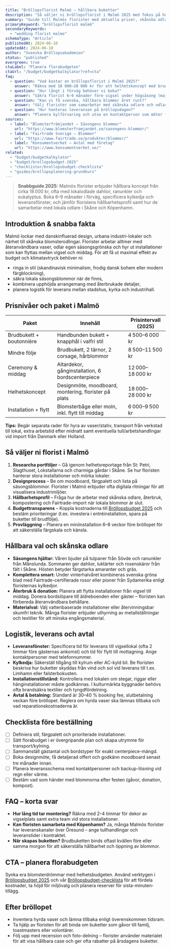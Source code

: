 ```yaml
---
title: "Bröllopsflorist Malmö – hållbara buketter"
description: "Så väljer ni bröllopsflorist i Malmö 2025 med fokus på hållbara buketter, prisnivåer och smidig leverans."
summary: "Guide till Malmös florister med aktuella priser, skånska odlare, logistik och checklista för ett klimatmedvetet blombröllop."
primaryKeyword: "bröllopsflorist malmö"
secondaryKeywords:
  - "wedding florist malmo"
schemaType: "Article"
publishedAt: 2024-06-10
updatedAt: 2024-06-10
author: "Svenska Bröllopsakademien"
status: "published"
evergreen: true
ctaLabel: "Planera florabudgeten"
ctaUrl: "/budget/budgetkalkylator?ref=cta"
faq:
  - question: "Vad kostar en bröllopsflorist i Malmö 2025?"
    answer: "Räkna med 18 000–28 000 kr för ett helhetskoncept med brudbukett, tärnor, corsage och middagsdekor. Mindre paket med brudbukett och två tärnor börjar kring 8 500 kr."
  - question: "Hur långt i förväg behöver vi boka?"
    answer: "Säkra florist 6–9 månader före vigsel under högsäsong (maj–september). För vinterbröllop räcker ofta 4–5 månader om ni är flexibla."
  - question: "Kan vi få svenska, hållbara blommor året runt?"
    answer: "Välj florister som samarbetar med skånska odlare och odlar egen sommarflora. Under vinterhalvåret kan mixen kompletteras med Fairtrade-certifierade importer."
  - question: "Hur hanteras leveransen på bröllopsdagen?"
    answer: "Planera kylförvaring och utse en kontaktperson som möter floristen. Ange leveransfönster för vigselplats och mottagning i kontraktet."
sources:
  - label: "Blomsterfrämjandet – Säsongens blommor"
    url: "https://www.blomsterframjandet.se/sasongens-blommor/"
  - label: "Fairtrade Sverige – Blommor"
    url: "https://www.fairtrade.se/produkter/blommor/"
  - label: "Konsumentverket – Avtal med företag"
    url: "https://www.konsumentverket.se/"
related:
  - "budget/budgetkalkylator"
  - "budget/brollopsbudget-2025"
  - "checklistor/brollopsbudget-checklista"
  - "guides/brollopsplanering-grundkurs"
---
```


> **Snabbguide 2025:** Malmös florister erbjuder hållbara koncept från cirka 18 000 kr, ofta med lokalodlade dahlior, ranunkler och eukalyptus. Boka 6–9 månader i förväg, specificera kylkedja och leveransfönster, och jämför floristens hållbarhetsprofil samt hur de samarbetar med lokala odlare i Skåne och Köpenhamn.

## Introduktion & snabba fakta

Malmö lockar med danskinfluerad design, urbana industri-lokaler och närhet till skånska blomsterodlingar. Florister arbetar alltmer med återanvändbara vaser, odlar egen säsongsgrönska och hyr ut installationer som kan flyttas mellan vigsel och middag. För att få ut maximal effekt av budget och klimatavtryck behöver ni:

- ringa in stil (skandinavisk minimalism, frodig dansk bohem eller modern färgblockning),
- säkra lokala säsongsblommor när de finns,
- kombinera upphöjda arrangemang med återbrukade detaljer,
- planera logistik för leverans mellan stadshus, kyrka och industrihall.

## Prisnivåer och paket i Malmö

| Paket                     | Innehåll                                           | Prisintervall (2025) |
| ------------------------- | -------------------------------------------------- | -------------------- |
| Brudbukett + boutonnière | Handbunden bukett + knapphål i valfri stil        | 4 500–6 000 kr       |
| Mindre följe             | Brudbukett, 2 tärnor, 2 corsage, hårblommor        | 8 500–11 500 kr      |
| Ceremony & middag        | Altardekor, gånginstallation, 6 bordscenterpiece   | 12 000–18 000 kr     |
| Helhetskoncept           | Designmöte, moodboard, montering, florister på plats | 18 000–28 000 kr  |
| Installation + flytt     | Blomsterbåge eller moln, inkl. flytt till middag   | 6 000–9 500 kr       |

**Tips:** Begär separata rader för hyra av vaser/stativ, transport från verkstad till lokal, extra arbetstid efter midnatt samt eventuella tull/arbetshandlingar vid import från Danmark eller Holland.

## Så väljer ni florist i Malmö

1. **Researcha portföljer** – Gå igenom helhetsreportage från St: Petri, Slagthuset, Lokstallarna och charmiga gårdar i Skåne. Se hur floristen hanterar stora installationer och mörka lokaler.
2. **Designprocess** – Be om moodboard, färgpalett och lista på säsongsblommor. Florister i Malmö erbjuder ofta digitala ritningar för att visualisera industrimiljöer.
3. **Hållbarhetsprofil** – Fråga hur de arbetar med skånska odlare, återbruk, kompostering och Fairtrade-import när lokala blommor är slut.
4. **Budgettransparens** – Koppla kostnaderna till [Bröllopsbudget 2025](/budget/brollopsbudget-2025/) och bestäm prioriteringar (t.ex. investera i entréinstallation, spara på buketter till brudfölje).
5. **Provläggning** – Planera en miniinstallation 6–8 veckor före bröllopet för att säkerställa färgskala och känsla.

## Hållbara val och skånska odlare

- **Säsongens hjältar:** Våren bjuder på tulpaner från Sövde och ranunkler från Månslunda. Sommaren ger dahlior, luktärter och rosenskäror från fält i Skåne. Hösten betyder färgstarka amaranter och gräs.
- **Komplettera smart:** Under vinterhalvåret kombineras svenska gröna blad med Fairtrade-certifierade rosor eller pioner från Sydamerika enligt floristernas kylkedjor.
- **Återbruk & donation:** Planera att flytta installationer från vigsel till middag. Donera bordslöpare till äldreboenden eller gäster – floristen kan förbereda återanvändbara behållare.
- **Materialval:** Välj vattenbaserade installationer eller återvinningsbar skumfri teknik. Många florister erbjuder uthyrning av metallställningar och textilier för att minska engångsmaterial.

## Logistik, leverans och avtal

- **Leveransfönster:** Specificera tid för leverans till vigsellokal (ofta 2 timmar före gästernas ankomst) och tid för flytt till mottagning. Ange kontaktpersoner med telefonnummer.
- **Kylkedja:** Säkerställ tillgång till kylrum eller AC-kyld bil. Be floristen beskriva hur buketter skyddas från vind och sol vid leverans till t.ex. Limhamn eller falsterbokusten.
- **Installationstillstånd:** Kontrollera med lokalen om stegar, riggar eller hänginstallationer måste godkännas. I kulturmärkta byggnader behövs ofta brandsäkra textilier och tyngdfördelning.
- **Avtal & betalning:** Standard är 30–40 % booking fee, slutbetalning veckan före bröllopet. Reglera om hyrda vaser ska lämnas tillbaka och vad reparationskostnaderna är.

## Checklista före beställning

- [ ] Definiera stil, färgpalett och prioriterade installationer.
- [ ] Sätt florabudget i er övergripande plan och skapa utrymme för transport/kylning.
- [ ] Sammanställ gästantal och bordstyper för exakt centerpiece-mängd.
- [ ] Boka designmöte, få detaljerad offert och godkänn moodboard senast tre månader innan.
- [ ] Planera leveransschema med kontaktpersoner och backup-lösning vid regn eller värme.
- [ ] Bestäm vad som händer med blommorna efter festen (gåvor, donation, kompost).

## FAQ – korta svar

- **Hur lång tid tar montering?** Räkna med 2–4 timmar för dekor av vigselplats samt extra team vid stora installationer.
- **Kan floristen samarbeta med Köpenhamn?** Ja, många Malmös florister har leveranskanaler över Öresund – ange tullhandlingar och leveranstider i kontraktet.
- **När skapas buketten?** Brudbuketten binds oftast kvällen före eller samma morgon för att säkerställa hållbarhet och öppning av blommor.

## CTA – planera florabudgeten

Synka era blomsterdrömmar med helhetsbudgeten. Använd verktygen i [Bröllopsbudget 2025](/budget/brollopsbudget-2025/) och vår [Bröllopsbudget-checklista](/checklistor/brollopsbudget-checklista/) för att fördela kostnader, ta höjd för miljövalg och planera reserver för sista-minuten-tillägg.

## Efter bröllopet

- Inventera hyrda vaser och lämna tillbaka enligt överenskommen tidsram.
- Ta hjälp av floristen för att binda om buketter som gåvor till familj, toastmasters eller volontärer.
- Följ upp med recension och foto-delning – florister använder materialet för att visa hållbara case och ger ofta rabatter på årsdagens buketter.
